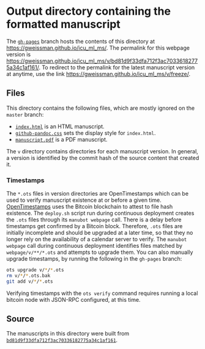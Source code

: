 # Output directory containing the formatted manuscript

The [`gh-pages`](https://github.com/gweissman/icu_ml_ms/tree/gh-pages) branch hosts the contents of this directory at https://gweissman.github.io/icu_ml_ms/.
The permalink for this webpage version is https://gweissman.github.io/icu_ml_ms/v/bd81d9f33dfa712f3ac70336182775a34c1af161/.
To redirect to the permalink for the latest manuscript version at anytime, use the link https://gweissman.github.io/icu_ml_ms/v/freeze/.

## Files

This directory contains the following files, which are mostly ignored on the `master` branch:

+ [`index.html`](index.html) is an HTML manuscript.
+ [`github-pandoc.css`](github-pandoc.css) sets the display style for `index.html`.
+ [`manuscript.pdf`](manuscript.pdf) is a PDF manuscript.

The `v` directory contains directories for each manuscript version.
In general, a version is identified by the commit hash of the source content that created it.

### Timestamps

The `*.ots` files in version directories are OpenTimestamps which can be used to verify manuscript existence at or before a given time.
[OpenTimestamps](https://opentimestamps.org/) uses the Bitcoin blockchain to attest to file hash existence.
The `deploy.sh` script run during continuous deployment creates the `.ots` files through its `manubot webpage` call.
There is a delay before timestamps get confirmed by a Bitcoin block.
Therefore, `.ots` files are initially incomplete and should be upgraded at a later time, so that they no longer rely on the availability of a calendar server to verify.
The `manubot webpage` call during continuous deployment identifies files matched by `webpage/v/**/*.ots` and attempts to upgrade them.
You can also manually upgrade timestamps, by running the following in the `gh-pages` branch:

```sh
ots upgrade v/*/*.ots
rm v/*/*.ots.bak
git add v/*/*.ots
```

Verifying timestamps with the `ots verify` command requires running a local bitcoin node with JSON-RPC configured, at this time.

## Source

The manuscripts in this directory were built from
[`bd81d9f33dfa712f3ac70336182775a34c1af161`](https://github.com/gweissman/icu_ml_ms/commit/bd81d9f33dfa712f3ac70336182775a34c1af161).
